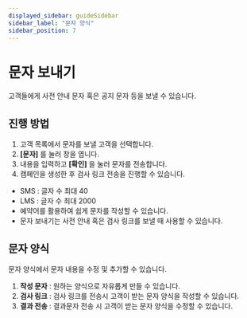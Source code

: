 ```yaml
---
displayed_sidebar: guideSidebar
sidebar_label: "문자 양식"
sidebar_position: 7
---  
```


# 문자 보내기

고객들에게 사전 안내 문자 혹은 공지 문자 등을 보낼 수 있습니다.

## 진행 방법

1. 고객 목록에서 문자를 보낼 고객을 선택합니다.
2. **[문자]** 를 눌러 창을 엽니다.
3. 내용을 입력하고 **[확인]** 을 눌러 문자를 전송합니다.
4. 캠페인을 생성한 후 검사 링크 전송을 진행할 수 있습니다.
- SMS : 글자 수 최대 40
- LMS : 글자 수 최대 2000
- 예약어를 활용하여 쉽게 문자를 작성할 수 있습니다.
- 문자 보내기는 사전 안내 혹은 검사 링크를 보낼 때 사용할 수 있습니다.
  

## 문자 양식  

문자 양식에서 문자 내용을 수정 및 추가할 수 있습니다.  

1. **작성 문자** : 원하는 양식으로 자유롭게 만들 수 있습니다.
2. **검사 링크** : 검사 링크를 전송시 고객이 받는 문자 양식을 작성할 수 있습니다. 
3. **결과 전송** : 결과문자 전송 시 고객이 받는 문자 양식을 수정할 수 있습니다.
